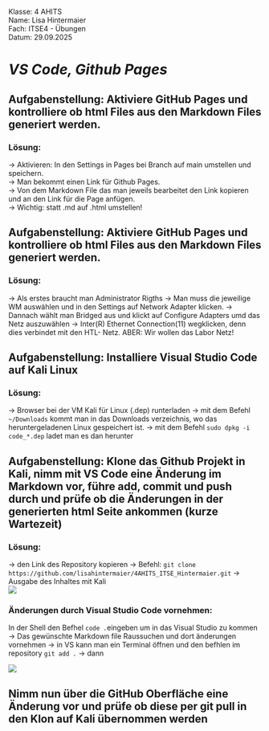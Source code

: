 Klasse: 4 AHITS   
Name: Lisa Hintermaier   
Fach: ITSE4 - Übungen   
Datum: 29.09.2025   

# ***VS Code, Github Pages***

## Aufgabenstellung: Aktiviere GitHub Pages und kontrolliere ob html Files aus den Markdown Files generiert werden.
### Lösung: 
-> Aktivieren: In den Settings in Pages bei Branch auf main umstellen und speichern.    
-> Man bekommt einen Link für Github Pages.    
-> Von dem Markdown File das man jeweils bearbeitet den Link kopieren und an den Link für die Page anfügen.   
-> Wichtig: statt .md auf .html umstellen!    

## Aufgabenstellung: Aktiviere GitHub Pages und kontrolliere ob html Files aus den Markdown Files generiert werden.
### Lösung: 
-> Als erstes braucht man Administrator Rigths 
-> Man muss die jeweilige WM auswählen und in den Settings auf Network Adapter klicken.
-> Dannach wählt man Bridged aus und klickt auf Configure Adapters umd das Netz auszuwählen
-> Inter(R) Ethernet Connection(11) wegklicken, denn dies verbindet mit den HTL- Netz. ABER: Wir wollen das Labor Netz!

## Aufgabenstellung: Installiere Visual Studio Code auf Kali Linux
### Lösung: 
-> Browser bei der VM Kali für Linux (.dep) runterladen
-> mit dem Befehl `~/Downloads` kommt man in das Downloads verzeichnis, wo das heruntergeladenen Linux gespeichert ist.
-> mit dem Befehl `sudo dpkg -i code_*.dep` ladet man es dan herunter 

## Aufgabenstellung: Klone das Github Projekt in Kali, nimm mit VS Code eine Änderung im Markdown vor, führe add, commit und push durch und prüfe ob die Änderungen in der generierten html Seite ankommen (kurze Wartezeit)
### Lösung: 
-> den Link des Repository kopieren
-> Befehl:  `git clone https://github.com/lisahintermaier/4AHITS_ITSE_Hintermaier.git`
-> Ausgabe des Inhaltes mit Kali   
![](https://github.com/user-attachments/assets/1957a5a4-257a-4b2f-bf5b-4c009937a423)
### Änderungen durch Visual Studio Code vornehmen: 
In der Shell den Befhel `code .`eingeben um in das Visual Studio zu kommen
-> Das gewünschte Markdown file Raussuchen und dort änderungen vornehmen 
-> in VS kann man ein Terminal öffnen und den befhlen im repository 
`git add .`
-> dann 

![](https://github.com/user-attachments/assets/adc15df3-8346-4acc-823d-20347a9ef510)


## Nimm nun über die GitHub Oberfläche eine Änderung vor und prüfe ob diese per git pull in den Klon auf Kali übernommen werden
